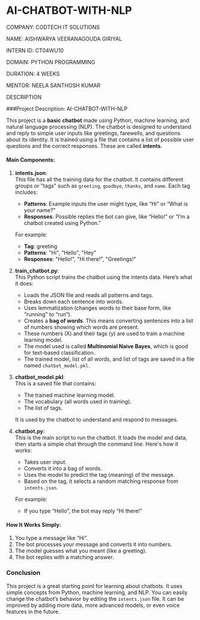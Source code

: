 # AI-CHATBOT-WITH-NLP

COMPANY: CODTECH IT SOLUTIONS

NAME: AISHWARYA VEERANAGOUDA GIRIYAL

INTERN ID: CT04WU10

DOMAIN: PYTHON PROGRAMMING

DURATION: 4 WEEKS

MENTOR: NEELA SANTHOSH KUMAR

DESCRIPTION

###Project Description: AI-CHATBOT-WITH-NLP

This project is a **basic chatbot** made using Python, machine learning, and natural language processing (NLP). The chatbot is designed to understand and reply to simple user inputs like greetings, farewells, and questions about its identity. It is trained using a file that contains a list of possible user questions and the correct responses. These are called **intents**.


#### Main Components:

1. **intents.json**:  
   This file has all the training data for the chatbot. It contains different groups or "tags" such as `greeting`, `goodbye`, `thanks`, and `name`. Each tag includes:
   - **Patterns**: Example inputs the user might type, like “Hi” or “What is your name?”
   - **Responses**: Possible replies the bot can give, like “Hello!” or “I’m a chatbot created using Python.”

   For example:
   - **Tag**: greeting  
   - **Patterns**: "Hi", "Hello", "Hey"  
   - **Responses**: "Hello!", "Hi there!", "Greetings!"

2. **train_chatbot.py**:  
   This Python script trains the chatbot using the intents data. Here’s what it does:

   - Loads the JSON file and reads all patterns and tags.
   - Breaks down each sentence into words.
   - Uses lemmatization (changes words to their base form, like “running” to “run”).
   - Creates a **bag of words**. This means converting sentences into a list of numbers showing which words are present.
   - These numbers (X) and their tags (y) are used to train a machine learning model.
   - The model used is called **Multinomial Naive Bayes**, which is good for text-based classification.
   - The trained model, list of all words, and list of tags are saved in a file named `chatbot_model.pkl`.

3. **chatbot_model.pkl**:  
   This is a saved file that contains:
   - The trained machine learning model.
   - The vocabulary (all words used in training).
   - The list of tags.

   It is used by the chatbot to understand and respond to messages.

4. **chatbot.py**:  
   This is the main script to run the chatbot. It loads the model and data, then starts a simple chat through the command line. Here's how it works:

   - Takes user input.
   - Converts it into a bag of words.
   - Uses the model to predict the tag (meaning) of the message.
   - Based on the tag, it selects a random matching response from `intents.json`.

   For example:
   - If you type “Hello”, the bot may reply “Hi there!”



#### How It Works Simply:
1. You type a message like “Hi”.
2. The bot processes your message and converts it into numbers.
3. The model guesses what you meant (like a greeting).
4. The bot replies with a matching answer.





### Conclusion

This project is a great starting point for learning about chatbots. It uses simple concepts from Python, machine learning, and NLP. You can easily change the chatbot’s behavior by editing the `intents.json` file. It can be improved by adding more data, more advanced models, or even voice features in the future.


